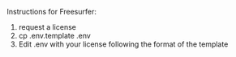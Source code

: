 Instructions for Freesurfer:

1. request a license
2. cp .env.template .env
3. Edit .env with your license following the format of the template
